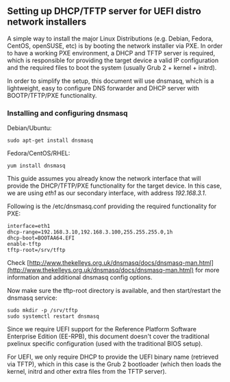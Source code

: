 ## Setting up DHCP/TFTP server for UEFI distro network installers

A simple way to install the major Linux Distributions (e.g. Debian, Fedora, CentOS, openSUSE, etc) is by booting the network installer via PXE. In order to have a working PXE environment, a DHCP and TFTP server is required, which is responsible for providing the target device a valid IP configuration and the required files to boot the system (usually Grub 2 + kernel + initrd).

In order to simplify the setup, this document will use dnsmasq, which is a lightweight, easy to configure DNS forwarder and DHCP server with BOOTP/TFTP/PXE functionality.

### Installing and configuring dnsmasq

Debian/Ubuntu:

```shell
sudo apt-get install dnsmasq
```

Fedora/CentOS/RHEL:

```shell
yum install dnsmasq
```

This guide assumes you already know the network interface that will provide the DHCP/TFTP/PXE functionality for the target device. In this case, we are using _eth1_ as our secondary interface, with address _192.168.3.1_.

Following is the /etc/dnsmasq.conf providing the required functionality for PXE:

```shell
interface=eth1
dhcp-range=192.168.3.10,192.168.3.100,255.255.255.0,1h
dhcp-boot=BOOTAA64.EFI
enable-tftp
tftp-root=/srv/tftp
```

Check [http://www.thekelleys.org.uk/dnsmasq/docs/dnsmasq-man.html](http://www.thekelleys.org.uk/dnsmasq/docs/dnsmasq-man.html) for more information and additional dnsmasq config options.

Now make sure the tftp-root directory is available, and then start/restart the dnsmasq service:

```shell
sudo mkdir -p /srv/tftp
sudo systemctl restart dnsmasq
```

Since we require UEFI support for the Reference Platform Software Enterprise Edition (EE-RPB), this document doesn't cover the traditional pxelinux specific configuration (used with the traditional BIOS setup).

For UEFI, we only require DHCP to provide the UEFI binary name (retrieved via TFTP), which in this case is the Grub 2 bootloader (which then loads the kernel, initrd and other extra files from the TFTP server).
